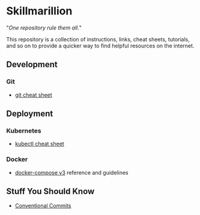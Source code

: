 # Skillmarillion

"*One repository rule them all.*"

This repository is a collection of instructions, links, cheat sheets, tutorials, and so on to provide a quicker way to find helpful resources on the internet.

## Development

### Git

- [git cheat sheet](https://education.github.com/git-cheat-sheet-education.pdf)

## Deployment

### Kubernetes

- [kubectl cheat sheet](https://kubernetes.io/docs/reference/kubectl/cheatsheet/)

### Docker

- [docker-compose v3](https://docs.docker.com/compose/compose-file/compose-file-v3/) reference and guidelines

## Stuff You Should Know

- [Conventional Commits](https://www.conventionalcommits.org/en/v1.0.0/)
